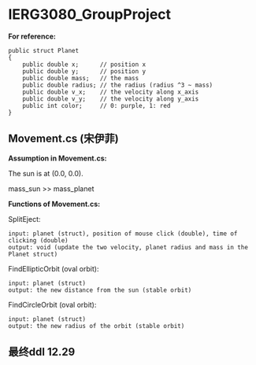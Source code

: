 # IERG3080_GroupProject



**For reference:**


    public struct Planet
	{
	    public double x;      // position x
	    public double y;      // position y
	    public double mass;   // the mass
	    public double radius; // the radius (radius ^3 ~ mass)
	    public double v_x;    // the velocity along x_axis
	    public double v_y;    // the velocity along y_axis
	    public int color;     // 0: purple, 1: red
	}


## **Movement.cs (宋伊菲)**


**Assumption in Movement.cs:**


The sun is at (0.0, 0.0).


mass_sun >> mass_planet


**Functions of Movement.cs:**


SplitEject:


    input: planet (struct), position of mouse click (double), time of clicking (double)
    output: void (update the two velocity, planet radius and mass in the Planet struct)



FindEllipticOrbit (oval orbit):


    input: planet (struct)
    output: the new distance from the sun (stable orbit)


FindCircleOrbit (oval orbit):


    input: planet (struct)
    output: the new radius of the orbit (stable orbit)



## **最终ddl 12.29**
